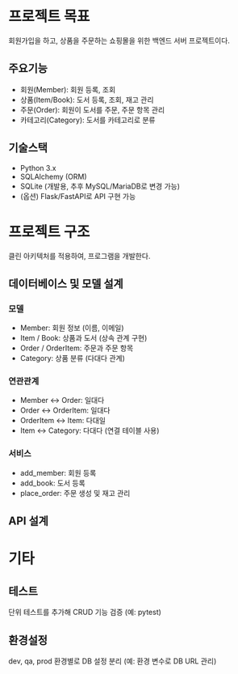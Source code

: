 # 프로젝트 목표
회원가입을 하고, 상품을 주문하는 쇼핑몰을 위한 백엔드 서버 프로젝트이다.

## 주요기능

- 회원(Member): 회원 등록, 조회
- 상품(Item/Book): 도서 등록, 조회, 재고 관리
- 주문(Order): 회원이 도서를 주문, 주문 항목 관리
- 카테고리(Category): 도서를 카테고리로 분류
 
## 기술스택
- Python 3.x
- SQLAlchemy (ORM)
- SQLite (개발용, 추후 MySQL/MariaDB로 변경 가능)
- (옵션) Flask/FastAPI로 API 구현 가능

# 프로젝트 구조
클린 아키텍처를 적용하여, 프로그램을 개발한다.

## 데이터베이스 및 모델 설계
### 모델

- Member: 회원 정보 (이름, 이메일)
- Item / Book: 상품과 도서 (상속 관계 구현)
- Order / OrderItem: 주문과 주문 항목
- Category: 상품 분류 (다대다 관계)


### 연관관계

- Member ↔ Order: 일대다
- Order ↔ OrderItem: 일대다
- OrderItem ↔ Item: 다대일
- Item ↔ Category: 다대다 (연결 테이블 사용)

### 서비스

- add_member: 회원 등록
- add_book: 도서 등록
- place_order: 주문 생성 및 재고 관리

## API 설계

# 기타
## 테스트
단위 테스트를 추가해 CRUD 기능 검증 (예: pytest)


## 환경설정
dev, qa, prod 환경별로 DB 설정 분리 (예: 환경 변수로 DB URL 관리)
